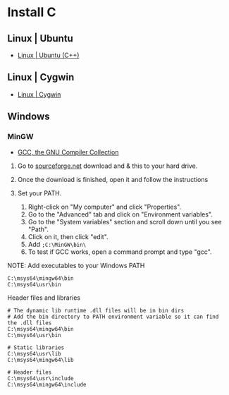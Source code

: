 Install C
==============


Linux | Ubuntu
--------------

- [Linux | Ubuntu (C++)](https://github.com/Koubae/Programming-CookBook/tree/master/Linux/Ubuntu#install-cc-compiler)

Linux | Cygwin
--------------

- [Linux | Cygwin](https://en.wikibooks.org/wiki/C_Programming/Obtaining_a_compiler)

Windows 
-------

### MinGW

- [GCC, the GNU Compiler Collection](https://gcc.gnu.org/)

1. Go to [sourceforge.net](https://sourceforge.net/projects/mingw/) download and & this to your hard drive.

2. Once the download is finished, open it and follow the instructions

3. Set your PATH. 
    1. Right-click on "My computer" and click "Properties".
    2. Go to the "Advanced" tab and click on "Environment variables". 
    3. Go to the "System variables" section and scroll down until you see "Path". 
    4. Click on it, then click "edit". 
    5. Add ```;C:\MinGW\bin\``` 
    6. To test if GCC works, open a command prompt and type "gcc". 

NOTE: Add executables to your Windows PATH
``` 
C:\msys64\mingw64\bin
C:\msys64\usr\bin
``` 
Header files and libraries

``` 
# The dynamic lib runtime .dll files will be in bin dirs
# Add the bin directory to PATH environment variable so it can find the .dll files
C:\msys64\mingw64\bin
C:\msys64\usr\bin

# Static libraries
C:\msys64\usr\lib
C:\msys64\mingw64\lib

# Header files
C:\msys64\usr\include
C:\msys64\mingw64\include
``` 